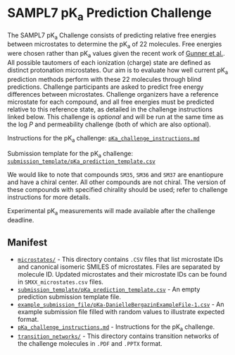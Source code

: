 # SAMPL7 pK<sub>a</sub> Prediction Challenge

The SAMPL7 pK<sub>a</sub> Challenge consists of predicting relative free energies between microstates to determine the pK<sub>a</sub> of 22 molecules. Free energies were chosen rather than pK<sub>a</sub> values given the recent work of [Gunner et al.](https://link.springer.com/content/pdf/10.1007/s10822-020-00280-7.pdf). All possible tautomers of each ionization (charge) state are defined as distinct protonation microstates. Our aim is to evaluate how well current pK<sub>a</sub> prediction methods perform with these 22 molecules through blind predictions. Challenge participants are asked to predict free energy differences between microstates. Challenge organizers have a reference microstate for each compound, and all free energies must be predicted relative to this reference state, as detailed in the challenge instructions linked below. This challenge is *optional* and will be run at the same time as the log *P* and permeability challenge (both of which are also optional).  

Instructions for the pK<sub>a</sub> challenge: [`pKa_challenge_instructions.md`](pKa_challenge_instructions.md)

Submission template for the pK<sub>a</sub> challenge: [`submission_template/pKa_prediction_template.csv`](submission_template/pKa_prediction_template.csv)

We would like to note that compounds `SM35`, `SM36` and `SM37` are enantiopure and have a chiral center. All other compounds are not chiral. The version of these compounds with specified chirality should be used; refer to challenge instructions for more details.

Experimental pK<sub>a</sub> measurements will made available after the challenge deadline.

## Manifest
- [`microstates/`](microstates/) - This directory contains `.CSV` files that list microstate IDs and canonical isomeric SMILES of microstates. Files are separated by molecule ID. Updated microstates and their microstate IDs can be found in `SMXX_microstates.csv` files.
- [`submission_template/pKa_prediction_template.csv`](submission_template/pKa_prediction_template.csv) - An empty prediction submission template file.
- [`example_submission_file/pKa-DanielleBergazinExampleFile-1.csv`](example_submission_file/pKa-DanielleBergazinExampleFile-1.csv) - An example submission file filled with random values to illustrate expected format.
- [`pKa_challenge_instructions.md`](pKa_challenge_instructions.md) - Instructions for the pK<sub>a</sub> challenge.
- [`transition_networks/`](transition_networks/) - This directory contains transition networks of the challenge molecules in `.PDF` and `.PPTX` format.
